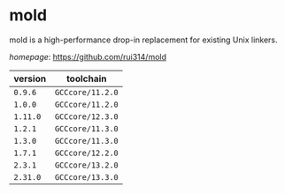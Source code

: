 # mold

mold is a high-performance drop-in replacement for existing Unix linkers.

*homepage*: <https://github.com/rui314/mold>

version | toolchain
--------|----------
``0.9.6`` | ``GCCcore/11.2.0``
``1.0.0`` | ``GCCcore/11.2.0``
``1.11.0`` | ``GCCcore/12.3.0``
``1.2.1`` | ``GCCcore/11.3.0``
``1.3.0`` | ``GCCcore/11.3.0``
``1.7.1`` | ``GCCcore/12.2.0``
``2.3.1`` | ``GCCcore/13.2.0``
``2.31.0`` | ``GCCcore/13.3.0``
